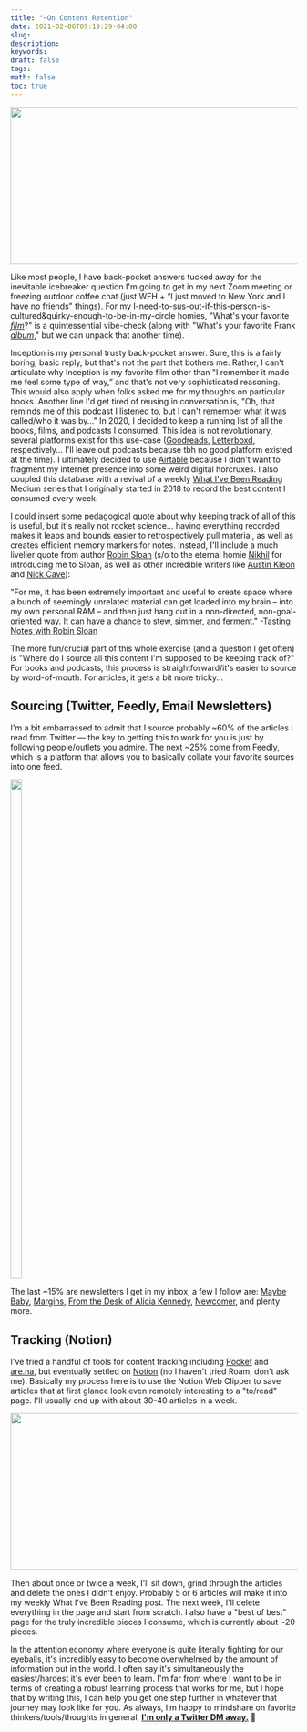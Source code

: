 ```yaml
---
title: "~On Content Retention"
date: 2021-02-06T09:19:29-04:00
slug:
description:
keywords:
draft: false
tags:
math: false
toc: true
---
```

<img src="/images/2.6.21/memory.png" width="900" height="275" />



Like most people, I have back-pocket answers tucked away for the inevitable icebreaker question I'm going to get in my next Zoom meeting or freezing outdoor coffee chat (just WFH + “I just moved to New York and I have no friends" things).
For my I-need-to-sus-out-if-this-person-is-cultured&quirky-enough-to-be-in-my-circle homies, "What's your favorite [_film_](https://twitter.com/oldwitchsring/status/1355246458639888385?s=20)?" is a quintessential vibe-check (along with "What's your favorite Frank [_album_](https://open.spotify.com/album/392p3shh2jkxUxY2VHvlH8?si=TP685vJ-TMK4kTdD-MSqSQ)," but we can unpack that another time).

Inception is my personal trusty back-pocket answer. Sure, this is a fairly boring, basic reply, but that's not the part that bothers me. Rather, I can't articulate why Inception is my favorite film other than "I remember it made me feel some type of way,” and that's not very sophisticated reasoning. This would also apply when folks asked me for my thoughts on particular books. Another line I'd get tired of reusing in conversation is, "Oh, that reminds me of this podcast I listened to, but I can't remember what it was called/who it was by..."
In 2020, I decided to keep a running list of all the books, films, and podcasts I consumed. This idea is not revolutionary, several platforms exist for this use-case ([Goodreads](https://goodreads.com), [Letterboxd](https://letterboxd.com), respectively... I'll leave out podcasts because tbh no good platform existed at the time). I ultimately decided to use [Airtable](https://airtable.com/) because I didn't want to fragment my internet presence into some weird digital horcruxes. I also coupled this database with a revival of a weekly [What I've Been Reading](https://katiewav.medium.com/) Medium series that I originally started in 2018 to record the best content I consumed every week.



I could insert some pedagogical quote about why keeping track of all of this is useful, but it's really not rocket science... having everything recorded makes it leaps and bounds easier to retrospectively pull material, as well as creates efficient memory markers for notes. Instead, I'll include a much livelier quote from author [Robin Sloan](https://www.robinsloan.com/) (s/o to the eternal homie [Nikhil](https://niksethi.com) for introducing me to Sloan, as well as other incredible writers like [Austin Kleon](https://austinkleon.com) and [Nick Cave](https://www.theredhandfiles.com/)):

"For me, it has been extremely important and useful to create space where a bunch of seemingly unrelated material can get loaded into my brain – into my own personal RAM – and then just hang out in a non-directed, non-goal-oriented way. It can have a chance to stew, simmer, and ferment."
       -[Tasting Notes with Robin Sloan](https://every.to/superorganizers/tasting-notes-with-robin-sloan-25629085)

The more fun/crucial part of this whole exercise (and a question I get often) is "Where do I source all this content I'm supposed to be keeping track of?" For books and podcasts, this process is straightforward/it's easier to source by word-of-mouth. For articles, it gets a bit more tricky...

## Sourcing (Twitter, Feedly, Email Newsletters)

I'm a bit embarrassed to admit that I source probably ~60% of the articles I read from Twitter — the key to getting this to work for you is just by following people/outlets you admire. The next ~25% come from [Feedly](https://feedly.com), which is a platform that allows you to basically collate your favorite sources into one feed.


<img src="/images/2.6.21/feedly.png" width="20" height="875" />



The last ~15% are newsletters I get in my inbox, a few I follow are: [Maybe Baby](https://haleynahman.substack.com/), [Margins](https://themargins.substack.com/), [From the Desk of Alicia Kennedy](https://www.aliciakennedy.news/), [Newcomer](https://www.newcomer.co/), and plenty more.


## Tracking (Notion)

I've tried a handful of tools for content tracking including [Pocket](https://getpocket.com) and <br/> [are.na](https://are.na), but eventually settled on [Notion](https://notion.so) (no I haven't tried Roam, don't ask me). Basically my process here is to use the Notion Web Clipper to save articles that at first glance look even remotely interesting to a "to/read" page. I'll usually end up with about 30-40 articles in a week.



<img src="/images/2.6.21/toread.png" width="800" height="275" />



Then about once or twice a week, I'll sit down, grind through the articles and delete the ones I didn't enjoy. Probably 5 or 6 articles will make it into my weekly What I've Been Reading post. The next week, I'll delete everything in the page and start from scratch. I also have a "best of best" page for the truly incredible pieces I consume, which is currently about ~20 pieces.

In the attention economy where everyone is quite literally fighting for our eyeballs, it's incredibly easy to become overwhelmed by the amount of information out in the world. I often say it's simultaneously the easiest/hardest it's ever been to learn. I'm far from where I want to be in terms of creating a robust learning process that works for me, but I hope that by writing this, I can help you get one step further in whatever that journey may look like for you. As always, I’m happy to mindshare on favorite thinkers/tools/thoughts in general, [**I'm only a Twitter DM away.**](https://twitter.com/katiewav) 🙂
